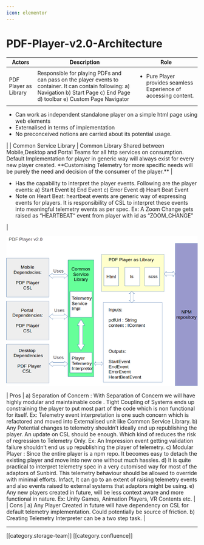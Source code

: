 ```yaml
---
icon: elementor
---
```


# PDF-Player-v2.0-Architecture

| **Actors**            | **Description**                                                                                                                                                                    | **Role**                                                                         |
| --------------------- | ---------------------------------------------------------------------------------------------------------------------------------------------------------------------------------- | -------------------------------------------------------------------------------- |
| PDF Player as Library | Responsible for playing PDFs and can pass on the player events to container. It can contain following: a) Navigation b) Start Page c) End Page d) toolbar e) Custom Page Navigator | <ul><li>Pure Player provides seamless Experience of accessing content.</li></ul> |

* Can work as independent standalone player on a simple html page using web elements
* Externalised in terms of implementation
* No preconceived notions are carried about its potential usage.

\| | Common Service Library | Common Library Shared between Mobile,Desktop and Portal Teams for all http services on consumption. Default Implementation for player in generic way will always exist for every new player created. \*\*Customising Telemetry for more specific needs will be purely the need and decision of the consumer of the player.\*\* |

* Has the capability to interpret the player events. Following are the player events: a) Start Event b) End Event c) Error Event d) Heart Beat Event
* Note on Heart Beat: heartbeat events are generic way of expressing events for players. It is responsibility of CSL to interpret these events into meaningful telemetry events as per spec. Ex: A Zoom Change gets raised as “HEARTBEAT“ event from player with id as “ZOOM\_CHANGE”

|

![](../../../../.gitbook/assets/image-20200910-070615.png)

\| Pros | a) Separation of Concern : With Separation of Concern we will have highly modular and maintainable code . Tight Coupling of Systems ends up constraining the player to put most part of the code which is non functional for itself. Ex: Telemetry event interpretation is one such concern which is refactored and moved into Externalised unit like Common Service Library. b) Any Potential changes to telemetry shouldn’t ideally end up republishing the player. An update on CSL should be enough. Which kind of reduces the risk of regression to Telemetry Only. Ex: An Impression event getting validation failure shouldn’t end us up republishing the player of telemetry. c) Modular Player : Since the entire player is a npm repo. It becomes easy to detach the existing player and move into new one without much hassles. d) It is quite practical to interpret telemetry spec in a very cutomised way for most of the adaptors of Sunbird. This telemetry behaviour should be allowed to override with minimal efforts. Infact, It can go to an extent of raising telemetry events and also events raised to external systems that adaptors might be using. e) Any new players created in future, will be less context aware and more functional in nature. Ex: Unity Games, Animation Players, VR Contents etc. | | Cons | a) Any Player Created in future will have dependency on CSL for default telemetry implementation. Could potentially be source of friction. b) Creating Telemetry Interpreter can be a two step task. |

***

\[\[category.storage-team]] \[\[category.confluence]]
